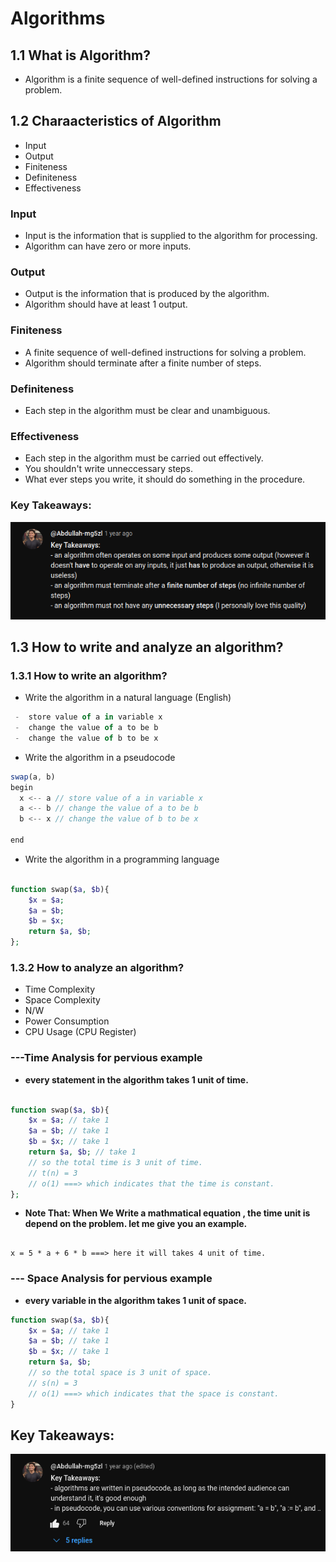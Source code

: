 # Algorithms
## 1.1 What is Algorithm?
- Algorithm is a finite sequence of well-defined instructions for solving a problem.

## 1.2 Charaacteristics of Algorithm
- Input
- Output
- Finiteness
- Definiteness
- Effectiveness

### Input
- Input is the information that is supplied to the algorithm for processing.
- Algorithm can have zero or more inputs.
### Output
- Output is the information that is produced by the algorithm.
- Algorithm should have at least 1 output.
### Finiteness
- A finite sequence of well-defined instructions for solving a problem.
- Algorithm should terminate after a finite number of steps.
### Definiteness
- Each step in the algorithm must be clear and unambiguous.
### Effectiveness
- Each step in the algorithm must be carried out effectively.
- You shouldn't write unneccessary steps.
- What ever steps you write, it should do something in the procedure.

### Key Takeaways:
![summary](image.png)

## 1.3 How to write and analyze an algorithm?
### 1.3.1 How to write an algorithm?
- Write the algorithm in a natural language (English)
``` jsx
 -  store value of a in variable x
 -  change the value of a to be b
 -  change the value of b to be x
```
- Write the algorithm in a pseudocode
``` jsx 
swap(a, b)
begin 
  x <-- a // store value of a in variable x
  a <-- b // change the value of a to be b
  b <-- x // change the value of b to be x

end

```
- Write the algorithm in a programming language

``` php 

function swap($a, $b){
    $x = $a;
    $a = $b;
    $b = $x;
    return $a, $b;
};
```
### 1.3.2 How to analyze an algorithm?
- Time Complexity
- Space Complexity
- N/W
- Power Consumption
- CPU Usage (CPU Register)

### ---Time Analysis for pervious example
- **every statement in the algorithm takes 1 unit of time.**
``` php 

function swap($a, $b){
    $x = $a; // take 1
    $a = $b; // take 1
    $b = $x; // take 1
    return $a, $b; // take 1
    // so the total time is 3 unit of time.
    // t(n) = 3
    // o(1) ===> which indicates that the time is constant.
};
```
- **Note That: When We Write a mathmatical equation , the time unit is depend on the problem. let me give you an example.**
``` 

x = 5 * a + 6 * b ===> here it will takes 4 unit of time.
```
### --- Space Analysis for pervious example
- **every variable in the algorithm takes 1 unit of space.**
``` php
function swap($a, $b){
    $x = $a; // take 1
    $a = $b; // take 1
    $b = $x; // take 1
    return $a, $b; 
    // so the total space is 3 unit of space.
    // s(n) = 3
    // o(1) ===> which indicates that the space is constant.
}
```

## Key Takeaways:
![Summary](image-1.png)